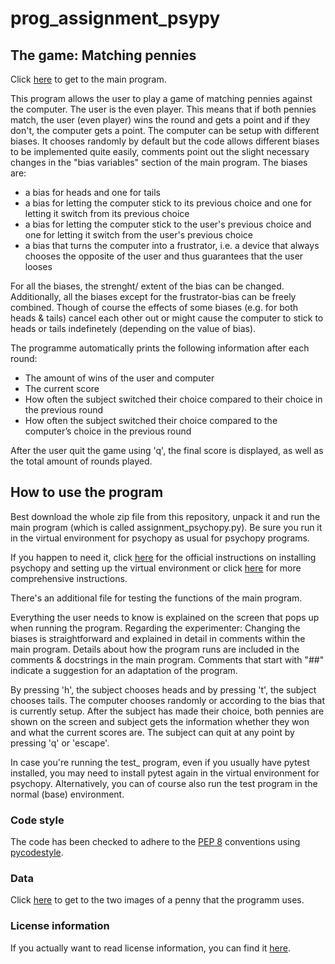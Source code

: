 # prog_assignment_psypy


## The game: Matching pennies
Click [here](https://github.com/MaxHe-Ho/prog_assignment_psypy/blob/master/assignment_psychopy.py) to get to the main program.

This program allows the user to play a game of matching pennies against the computer. The user is the even player. This means that if both pennies match, the user (even player) wins the round and gets a point and if they don't, the computer gets a point. 
The computer can be setup with different biases. It chooses randomly by default but the code allows different biases to be implemented quite easily, comments point out the slight necessary changes in the "bias variables" section of the main program.
The biases are:
- a bias for heads and one for tails
- a bias for letting the computer stick to its previous choice and one for letting it switch from its previous choice
- a bias for letting the computer stick to the user's previous choice and one for letting it switch from the user's previous choice
- a bias that turns the computer into a frustrator, i.e. a device that always chooses the opposite of the user and thus 
guarantees that the user looses

For all the biases, the strenght/ extent of the bias can be changed. Additionally, all the biases except for the frustrator-bias can be freely combined. Though of course the effects of some biases (e.g. for both heads & tails) cancel each other out or might cause the computer to stick to heads or tails indefinetely (depending on the value of bias).

The programme automatically prints the following information after each round:
  - The amount of wins of the user and computer
  - The current score
  - How often the subject switched their choice compared to their choice in the previous round
  - How often the subject switched their choice compared to the computer’s choice in the previous round
  
 After the user quit the game using 'q', the final score is displayed, as well as the total amount of rounds played.
 

## How to use the program
Best download the whole zip file from this repository, unpack it and run the main program (which is called assignment_psychopy.py). Be sure you run it in the virtual environment for psychopy as usual for psychopy programs. 

If you happen to need it, click [here](https://www.psychopy.org/download.html) for the official instructions on installing psychopy and setting up the virtual environment or click [here](https://github.com/luketudge/introduction-to-programming/blob/b1010a12602bde5be5184e55190528c219ee7dac/content/extras/software/psychopy.ipynb) for more comprehensive instructions.

There's an additional file for testing the functions of the main program. 

Everything the user needs to know is explained on the screen that pops up when running the program. Regarding the experimenter: Changing the biases is straightforward and explained in detail in comments within the main program. Details about how the program runs are included in the comments & docstrings in the main program. Comments that start with "##" indicate a suggestion for an adaptation of the program.

By pressing 'h', the subject chooses heads and by pressing 't', the subject chooses tails. The computer chooses 
randomly or according to the bias that is currently setup. After the subject has made their choice, both pennies are shown on the screen and subject gets the information whether they won and what the current scores are. The subject can quit at any point by pressing 'q' or 'escape'.

In case you're running the test_ program, even if you usually have pytest installed, you may need to install pytest again in
the virtual environment for psychopy. Alternatively, you can of course also run the test program in the normal (base) environment.

### Code style
The code has been checked to adhere to the [PEP 8](https://www.python.org/dev/peps/pep-0008/) conventions using [pycodestyle](http://pycodestyle.pycqa.org/en/stable/index.html).

### Data
Click [here](https://github.com/MaxHe-Ho/prog_assignment_psypy/tree/master/data) to get to the two images of a penny that the programm uses.

### License information
If you actually want to read license information, you can find it [here](https://github.com/MaxHe-Ho/prog_assignment_psypy/blob/master/LICENSE).
